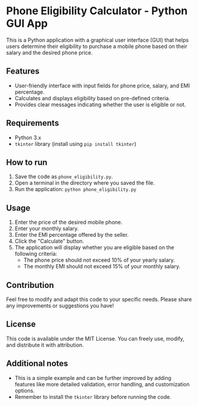 # Phone Eligibility Calculator - Python GUI App

This is a Python application with a graphical user interface (GUI) that helps users determine their eligibility to purchase a mobile phone based on their salary and the desired phone price.

## Features

* User-friendly interface with input fields for phone price, salary, and EMI percentage.
* Calculates and displays eligibility based on pre-defined criteria.
* Provides clear messages indicating whether the user is eligible or not.

## Requirements

* Python 3.x
* `tkinter` library (install using `pip install tkinter`)

## How to run

1. Save the code as `phone_eligibility.py`.
2. Open a terminal in the directory where you saved the file.
3. Run the application: `python phone_eligibility.py`

## Usage

1. Enter the price of the desired mobile phone.
2. Enter your monthly salary.
3. Enter the EMI percentage offered by the seller.
4. Click the "Calculate" button.
5. The application will display whether you are eligible based on the following criteria:
    * The phone price should not exceed 10% of your yearly salary.
    * The monthly EMI should not exceed 15% of your monthly salary.

## Contribution

Feel free to modify and adapt this code to your specific needs. Please share any improvements or suggestions you have!

## License

This code is available under the MIT License. You can freely use, modify, and distribute it with attribution.

## Additional notes

* This is a simple example and can be further improved by adding features like more detailed validation, error handling, and customization options.
* Remember to install the `tkinter` library before running the code.
